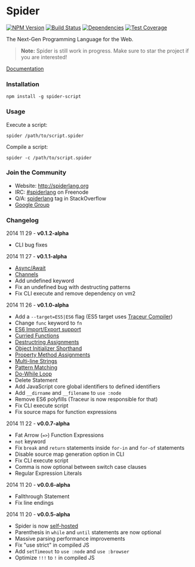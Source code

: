Spider  
===

[![NPM Version](http://img.shields.io/npm/v/spider-script.svg?style=flat)](https://www.npmjs.org/package/spider-script) [![Build Status](https://img.shields.io/travis/alongubkin/spider.svg?style=flat)](http://travis-ci.org/alongubkin/spider) [![Dependencies](http://img.shields.io/david/alongubkin/spider.svg?style=flat)](https://david-dm.org/alongubkin/spider) [![Test Coverage](http://img.shields.io/coveralls/alongubkin/spider.svg?style=flat)](https://coveralls.io/r/alongubkin/spider)

The Next-Gen Programming Language for the Web. 

> **Note:** Spider is still work in progress. Make sure to star the project if you are interested!

[Documentation](http://spiderlang.org/)

### Installation

    npm install -g spider-script
    
### Usage

Execute a script:

    spider /path/to/script.spider
    
Compile a script:

    spider -c /path/to/script.spider

### Join the Community

* Website: http://spiderlang.org 
* IRC: [#spiderlang](http://webchat.freenode.net/?channels=spiderlang) on Freenode
* Q/A: [spiderlang](http://stackoverflow.com/questions/tagged/spiderlang) tag in StackOverflow
* [Google Group](http://groups.google.com/d/forum/spiderlang?hl=en)

### Changelog

2014 11 29 - **v0.1.2-alpha**

 * CLI bug fixes
 
2014 11 27 - **v0.1.1-alpha**

 * [Async/Await](http://spiderlang.org/#async)
 * [Channels](http://spiderlang.org/#channels)
 * Add undefined keyword
 * Fix an undefined bug with destructing patterns
 * Fix CLI execute and remove dependency on vm2
 
2014 11 26 - **v0.1.0-alpha**

 * Add a `--target=ES5|ES6` flag (ES5 target uses [Traceur Compiler](https://github.com/google/traceur-compiler))
 * Change `func` keyword to `fn`
 * [ES6 Import/Export support](http://spiderlang.org/#modules)
 * [Curried Functions](http://spiderlang.org/#functions-curried-functions)
 * [Destructring Assignments](http://spiderlang.org/#destructuring)
 * [Object Initializer Shorthand](http://spiderlang.org/#shorthand-property-names)
 * [Property Method Assignments](http://spiderlang.org/#shorthand-method-names)
 * [Multi-line Strings](http://spiderlang.org/#strings-multi-line-strings)
 * [Pattern Matching](http://spiderlang.org/#switch-pattern-matching)
 * [Do-While Loop](http://spiderlang.org/#do-while-statement)
 * Delete Statement
 * Add JavaScript core global identifiers to defined identifiers
 * Add `__dirname` and `__filename` to `use :node`
 * Remove ES6 polyfills (Traceur is now responsible for that)
 * Fix CLI execute script
 * Fix source maps for function expressions

2014 11 22 - **v0.0.7-alpha**

 * Fat Arrow (`=>`) Function Expressions
 * `not` keyword
 * Fix `break` and `return` statements inside `for-in` and `for-of` statements
 * Disable source map generation option in CLI
 * Fix CLI execute script
 * Comma is now optional between switch case clauses
 * Regular Expression Literals

2014 11 20 - **v0.0.6-alpha**

 * Fallthrough Statement
 * Fix line endings

2014 11 20 - **v0.0.5-alpha**

 * Spider is now [self-hosted](http://en.wikipedia.org/wiki/Self-hosting)
 * Parenthesis in `while` and `until` statements are now optional
 * Massive parsing performance improvements
 * Fix "use strict" in compiled JS
 * Add `setTimeout` to `use :node` and `use :browser`
 * Optimize `!!!` to `!` in compiled JS
